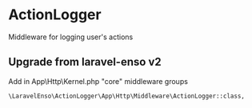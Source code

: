 # ActionLogger

Middleware for logging user's actions

## Upgrade from laravel-enso v2

Add in App\Http\Kernel.php "core" middleware groups

```
\LaravelEnso\ActionLogger\App\Http\Middleware\ActionLogger::class,
```